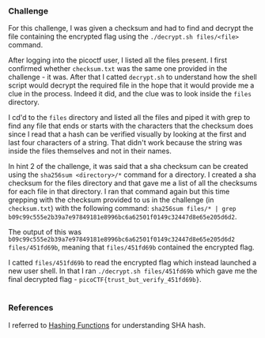 ### Challenge
For this challenge, I was given a checksum and had to find and decrypt the file containing the encrypted flag using the `./decrypt.sh files/<file>` command.

After logging into the picoctf user, I listed all the files present. I first confirmed whether `checksum.txt` was the same one provided in the challenge - it was. After that I catted `decrypt.sh` to understand how the shell script would decrypt the required file in the hope that it would provide me a clue in the process. Indeed it did, and the clue was to look inside the `files` directory. 

I cd'd to the `files` directory and listed all the files and piped it with grep to find any file that ends or starts with the characters that the checksum does since I read that a hash can be verified visually by looking at the first and last four characters of a string. That didn't work because the string was inside the files themselves and not in their names.

In hint 2 of the challenge, it was said that a sha checksum can be created using the `sha256sum <directory>/*` command for a directory. I created a sha checksum for the files directory and that gave me a list of all the checksums for each file in that directory. I ran that command again but this time grepping with the checksum provided to us in the challenge (in `checksum.txt`) with the following command: `sha256sum files/* | grep b09c99c555e2b39a7e97849181e8996bc6a62501f0149c32447d8e65e205d6d2`.

The output of this was `b09c99c555e2b39a7e97849181e8996bc6a62501f0149c32447d8e65e205d6d2  files/451fd69b`, meaning that `files/451fd69b` contained the encrypted flag.

I catted `files/451fd69b` to read the encrypted flag which instead launched a new user shell. In that I ran `./decrypt.sh files/451fd69b` which gave me the final decrypted flag - `picoCTF{trust_but_verify_451fd69b}`.
#
### References
I referred to [Hashing Functions](https://ctf101.org/cryptography/what-are-hashing-functions) for understanding SHA hash.